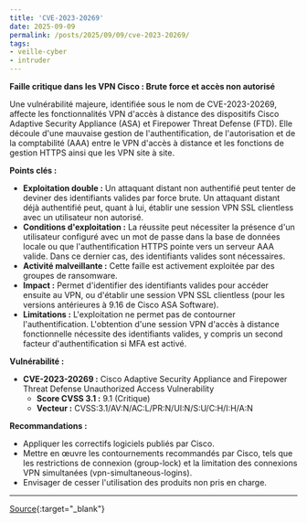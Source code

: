 ```yaml
---
title: 'CVE-2023-20269'
date: 2025-09-09
permalink: /posts/2025/09/09/cve-2023-20269/
tags:
- veille-cyber
- intruder
---
```

**Faille critique dans les VPN Cisco : Brute force et accès non autorisé**

Une vulnérabilité majeure, identifiée sous le nom de CVE-2023-20269, affecte les fonctionnalités VPN d'accès à distance des dispositifs Cisco Adaptive Security Appliance (ASA) et Firepower Threat Defense (FTD). Elle découle d'une mauvaise gestion de l'authentification, de l'autorisation et de la comptabilité (AAA) entre le VPN d'accès à distance et les fonctions de gestion HTTPS ainsi que les VPN site à site.

**Points clés :**

*   **Exploitation double :** Un attaquant distant non authentifié peut tenter de deviner des identifiants valides par force brute. Un attaquant distant déjà authentifié peut, quant à lui, établir une session VPN SSL clientless avec un utilisateur non autorisé.
*   **Conditions d'exploitation :** La réussite peut nécessiter la présence d'un utilisateur configuré avec un mot de passe dans la base de données locale ou que l'authentification HTTPS pointe vers un serveur AAA valide. Dans ce dernier cas, des identifiants valides sont nécessaires.
*   **Activité malveillante :** Cette faille est activement exploitée par des groupes de ransomware.
*   **Impact :** Permet d'identifier des identifiants valides pour accéder ensuite au VPN, ou d'établir une session VPN SSL clientless (pour les versions antérieures à 9.16 de Cisco ASA Software).
*   **Limitations :** L'exploitation ne permet pas de contourner l'authentification. L'obtention d'une session VPN d'accès à distance fonctionnelle nécessite des identifiants valides, y compris un second facteur d'authentification si MFA est activé.

**Vulnérabilité :**

*   **CVE-2023-20269 :** Cisco Adaptive Security Appliance and Firepower Threat Defense Unauthorized Access Vulnerability
    *   **Score CVSS 3.1 :** 9.1 (Critique)
    *   **Vecteur :** CVSS:3.1/AV:N/AC:L/PR:N/UI:N/S:U/C:H/I:H/A:N

**Recommandations :**

*   Appliquer les correctifs logiciels publiés par Cisco.
*   Mettre en œuvre les contournements recommandés par Cisco, tels que les restrictions de connexion (group-lock) et la limitation des connexions VPN simultanées (vpn-simultaneous-logins).
*   Envisager de cesser l'utilisation des produits non pris en charge.

---
[Source](https://cvemon.intruder.io/cves/CVE-2023-20269){:target="_blank"}
